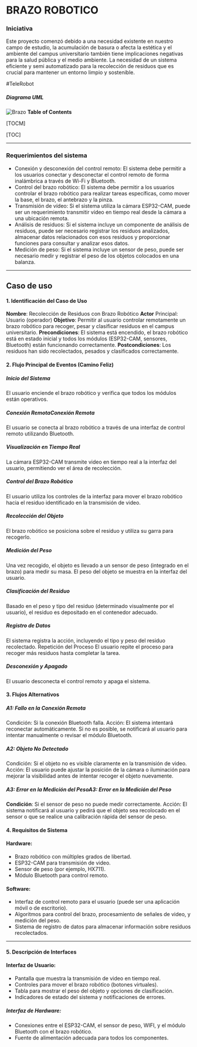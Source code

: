 # BRAZO ROBOTICO
### Iniciativa

Este proyecto comenzó debido a una necesidad existente en nuestro campo de estudio, la acumulación de basura o afecta la estética y el ambiente del campus universitario también tiene implicaciones negativas para la salud pública y el medio ambiente. La necesidad de un sistema eficiente y semi automatizado para la recolección de residuos que es crucial para mantener un entorno limpio y sostenible.

#TeleRobot
##### Diagrama UML
![Brazo](https://github.com/DavidCh02/Brazo-Robotico/assets/166523123/d178f37d-4fa4-45cf-93cb-8307f192e7fd)
**Table of Contents**


[TOCM]

[TOC]

-----------------------------------------------------------------------------
### Requerimientos del sistema
- Conexión y desconexión del control remoto: El sistema debe permitir a los usuarios conectar y desconectar el control remoto de forma inalámbrica a través de Wi-Fi y Bluetooth.
- Control del brazo robótico: El sistema debe permitir a los usuarios controlar el brazo robótico para realizar tareas específicas, como mover la base, el brazo, el antebrazo y la pinza.
- Transmisión de vídeo: Si el sistema utiliza la cámara ESP32-CAM, puede ser un requerimiento transmitir vídeo en tiempo real desde la cámara a una ubicación remota.
- Análisis de residuos: Si el sistema incluye un componente de análisis de residuos, puede ser necesario registrar los residuos analizados, almacenar datos relacionados con esos residuos y proporcionar funciones para consultar y analizar esos datos.
- Medición de peso: Si el sistema incluye un sensor de peso, puede ser necesario medir y registrar el peso de los objetos colocados en una balanza.

-----------------------------------------------------------------------------
## Caso de uso
#### 1. Identificación del Caso de Uso	
**Nombre**: Recolección de Residuos con Brazo Robótico
**Actor** Principal: Usuario (operador)
**Objetivo**: Permitir al usuario controlar remotamente un brazo robótico para recoger, 					pesar y clasificar residuos en el campus universitario.
**Precondiciones**: El sistema está encendido, el brazo robótico está en estado inicial y todos los módulos (ESP32-CAM, sensores, Bluetooth) están funcionando correctamente.
**Postcondiciones**: Los residuos han sido recolectados, pesados y clasificados correctamente.
#### 2. Flujo Principal de Eventos (Camino Feliz)
##### Inicio del Sistema
El usuario enciende el brazo robótico y verifica que todos los módulos están operativos.
##### Conexión RemotaConexión Remota
El usuario se conecta al brazo robótico a través de una interfaz de control remoto utilizando Bluetooth.
##### Visualización en Tiempo Real
La cámara ESP32-CAM transmite video en tiempo real a la interfaz del usuario, permitiendo ver el área de recolección.
##### Control del Brazo Robótico
El usuario utiliza los controles de la interfaz para mover el brazo robótico hacia el residuo identificado en la transmisión de video.
##### Recolección del Objeto
El brazo robótico se posiciona sobre el residuo y utiliza su garra para recogerlo.
##### Medición del Peso
Una vez recogido, el objeto es llevado a un sensor de peso (integrado en el brazo) para medir su masa.
El peso del objeto se muestra en la interfaz del usuario.
##### Clasificación del Residuo
Basado en el peso y tipo del residuo (determinado visualmente por el usuario), el residuo es depositado en el contenedor adecuado.
##### Registro de Datos
El sistema registra la acción, incluyendo el tipo y peso del residuo recolectado.
Repetición del Proceso
El usuario repite el proceso para recoger más residuos hasta completar la tarea.
##### Desconexión y Apagado
El usuario desconecta el control remoto y apaga el sistema.
#### 3. Flujos Alternativos
##### A1: Fallo en la Conexión Remota
Condición: Si la conexión Bluetooth falla.
Acción: El sistema intentará reconectar automáticamente. Si no es posible, se notificará al usuario para intentar manualmente o revisar el módulo Bluetooth.
##### A2: Objeto No Detectado
Condición: Si el objeto no es visible claramente en la transmisión de video.
Acción: El usuario puede ajustar la posición de la cámara o iluminación para mejorar la visibilidad antes de intentar recoger el objeto nuevamente.
##### A3: Error en la Medición del PesoA3: Error en la Medición del Peso
**Condición**: Si el sensor de peso no puede medir correctamente.
Acción: El sistema notificará al usuario y pedirá que el objeto sea recolocado en el sensor o que se realice una calibración rápida del sensor de peso.
#### 4. Requisitos de Sistema
#### Hardware:
- Brazo robótico con múltiples grados de libertad.
- ESP32-CAM para transmisión de video.
- Sensor de peso (por ejemplo, HX711).
- Módulo Bluetooth para control remoto.
#### Software:
- Interfaz de control remoto para el usuario (puede ser una aplicación móvil o de escritorio).
- Algoritmos para control del brazo, procesamiento de señales de video, y medición del peso.
- Sistema de registro de datos para almacenar información sobre residuos recolectados.

------------


#### 5. Descripción de Interfaces
#### Interfaz de Usuario:
- Pantalla que muestra la transmisión de video en tiempo real.
- Controles para mover el brazo robótico (botones virtuales).
- Tabla para mostrar el peso del objeto y opciones de clasificación.
- Indicadores de estado del sistema y notificaciones de errores.
##### Interfaz de Hardware:
- Conexiones entre el ESP32-CAM, el sensor de peso, WIFI, y el módulo Bluetooth con el brazo robótico.
- Fuente de alimentación adecuada para todos los componentes.
